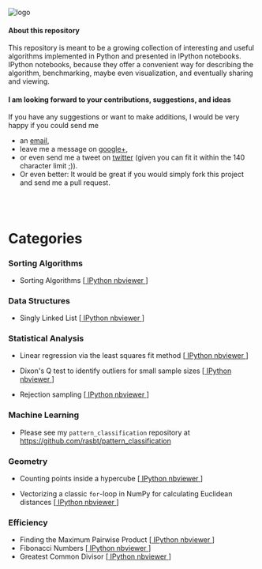 ![logo](./images/algorithms_logo.png)


#### About this repository

This repository is meant to be a growing collection of interesting and useful algorithms implemented in Python and presented in IPython notebooks. IPython notebooks, because they offer a convenient way for describing the algorithm, benchmarking, maybe even visualization, and eventually sharing and viewing.


#### I am looking forward to your contributions, suggestions, and ideas

If you have any suggestions or want to make additions, I would be very happy if you could send me  
- an [email](mailto:se.raschka@gmail.com),  
- leave me a message on [google+](https://plus.google.com/118404394130788869227/),  
- or even send me a tweet on [twitter](https://twitter.com/rasbt) (given you can fit it within the 140 character limit ;)).  
- Or even better: It would be great if you would simply fork this project and send me a pull request.

<br>
<br>

# Categories

### Sorting Algorithms

- Sorting Algorithms [[ IPython nbviewer ](http://nbviewer.ipython.org/github/rasbt/algorithms_in_ipython_notebooks/blob/master/ipython_nbs/sorting/sorting_algorithms.ipynb)]

### Data Structures

- Singly Linked List [[ IPython nbviewer ](http://nbviewer.ipython.org/github/rasbt/algorithms_in_ipython_notebooks/blob/master/ipython_nbs/data-structures/singly-linked-list.ipynb)]

### Statistical Analysis

- Linear regression via the least squares fit method [[ IPython nbviewer ](http://nbviewer.ipython.org/github/rasbt/algorithms_in_ipython_notebooks/blob/master/ipython_nbs/statistics/linregr_least_squares_fit.ipynb)]

- Dixon's Q test to identify outliers for small sample sizes [[ IPython nbviewer ](http://nbviewer.ipython.org/github/rasbt/algorithms_in_ipython_notebooks/blob/master/ipython_nbs/statistics/dixon_q_test.ipynb)]

- Rejection sampling [[ IPython nbviewer ](http://nbviewer.ipython.org/github/rasbt/algorithms_in_ipython_notebooks/blob/master/ipython_nbs/statistics/rejection_sampling.ipynb)]


### Machine Learning

- Please see my `pattern_classification` repository at https://github.com/rasbt/pattern_classification

### Geometry

- Counting points inside a hypercube [[ IPython nbviewer ](http://nbviewer.ipython.org/github/rasbt/algorithms_in_ipython_notebooks/blob/master/ipython_nbs/geometry/points_in_hybercube.ipynb)]

- Vectorizing a classic `for`-loop in NumPy for calculating Euclidean distances [[ IPython nbviewer ](http://nbviewer.ipython.org/github/rasbt/algorithms_in_ipython_notebooks/blob/master/ipython_nbs/geometry/eucldist_numpy_vectorization.ipynb)]

### Efficiency

- Finding the Maximum Pairwise Product [[ IPython nbviewer ](http://nbviewer.ipython.org/github/rasbt/algorithms_in_ipython_notebooks/blob/master/ipython_nbs/efficiency/maximum-pairwise-product.ipynb)]
- Fibonacci Numbers [[ IPython nbviewer ](http://nbviewer.ipython.org/github/rasbt/algorithms_in_ipython_notebooks/blob/master/ipython_nbs/efficiency/fibonacci-tree.ipynb)]
- Greatest Common Divisor [[ IPython nbviewer ](http://nbviewer.ipython.org/github/rasbt/algorithms_in_ipython_notebooks/blob/master/ipython_nbs/efficiency/greatest-common-divisor.ipynb)]